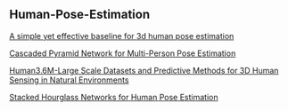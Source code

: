 ## Human-Pose-Estimation

[A simple yet effective baseline for 3d human pose estimation](https://arxiv.org/pdf/1705.03098.pdf)

[Cascaded Pyramid Network for Multi-Person Pose Estimation](https://arxiv.org/pdf/1711.07319.pdf)

[Human3.6M-Large Scale Datasets and Predictive Methods for 3D Human Sensing in Natural Environments](https://vision.imar.ro/human3.6m/pami-h36m.pdf)

[Stacked Hourglass Networks for Human Pose Estimation](https://arxiv.org/pdf/1603.06937.pdf)